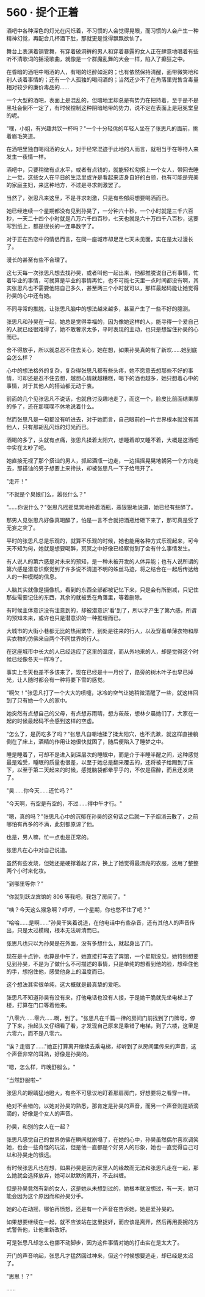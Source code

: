 <link rel="stylesheet" href="../styles/text.css" />
<h1>560 · 捉个正着</h1>

酒吧中各种深色的灯光在闪烁着，不习惯的人会觉得晃眼，而习惯的人会产生一种精神幻觉，再配合几杯酒下肚，那就更是觉得飘飘欲仙了。

舞台上表演着钢管舞，有穿着破洞裤的男人和穿着暴露的女人正在肆意地唱着有些听不清歌词的摇滚歌曲，就像是一个群魔乱舞的大会一样，陷入了癫狂之中。

在昏暗的酒吧中喝酒的人，有喝的烂醉如泥的；也有依然保持清醒，面带微笑地和别人谈着事情的；还有一个人孤独的喝闷酒的；当然还少不了在角落里兜售含毒量相对较少的廉价毒品的......

一个大型的酒吧，表面上是混乱的，但暗地里却总是有势力在把持着，至于是不是黑社会倒不一定了，有时候控制这种阴暗地带的势力，说不定在表面上是冠冕堂皇的呢。

"嘿，小姐，有兴趣共饮一杯吗？"一个十分轻佻的年轻人坐在了张思凡的面前，挑着眉毛笑道。

在酒吧里独自喝闷酒的女人，对于经常混迹于此地的人而言，就相当于在等待人来发生一夜情一样。

酒吧中，只要稍微有点水平，或者有点钱的，就能轻松勾搭上一个女人，带回去睡上一觉，这些女人在平日的生活里或许是看起来洁身自好的白领，也有可能是完美的家庭主妇，来这种地方，不过是寻求刺激罢了。

当然了，张思凡来这里，不是寻求刺激，只是有些郁闷想要喝酒而已。

她已经连续一个星期都没有见到孙昊了，一分钟六十秒，一个小时就是三千六百秒，一天二十四个小时就是八万六千四百秒，七天也就是六十万四千八百秒，这要写到纸上，都是很长的一连串数字了。

对于正在热恋中的情侣而言，在同一座城市却足足七天未见面，实在是太过漫长了。

漫长的甚至有些不合理了。

这七天每一次张思凡想去找孙昊，或者叫他一起出来，他都推脱说自己有事情，忙着毕业的事情，可就算是毕业的事情再忙，也不可能七天里一点时间都没有啊，其实张思凡也不需要他陪自己多久，甚至两三个小时就可以，那样最起码能让她觉得孙昊的心中还有她。

不同寻常的推脱，让张思凡脑中的想法越来越多，甚至产生了一些不好的臆测。

张思凡和孙昊在一起，她总是觉得幸福的，因为像她这样的人，能寻得一个爱自己的人就已经很难得了，她不敢奢求太多，平时表现的主动，也只是想留住孙昊的心而已。

舍不得放手，所以就总忍不住去关心，她在想，如果孙昊真的有了新欢......她到底会怎么样？

心中的想法格外的复杂，复杂得张思凡都有些头疼，她不愿意去想那些不好的事情，可却还是忍不住去想，越想心情就越糟糕，喝下的酒也越多，她只想着心中的事情，对于其他人的搭讪都无动于衷。

前面的几个见张思凡不说话，也就自讨没趣地走了，而这一个，脸皮比前面结果厚的多了，还在那喋喋不休地说着什么。

然而张思凡是一句都没有听进去，对于她而言，自己眼前的一片世界根本就没有其他人，只有那胡乱闪烁的灯光而已。

酒喝的多了，头就有点痛，张思凡揉着太阳穴，想睡着却又睡不着，大概是这酒吧中实在太吵了吧。

她直接无视了那个搭讪的男人，抓起酒瓶一边走，一边摇摇晃晃地朝另一个方向走去，那搭讪的男子想要上来搀扶，却被张思凡一下子给甩开了。

"走开！"

"不就是个臭娘们么，嚣张什么？"

"......你说什么？"张思凡摇摇晃晃地拎着酒瓶，恶狠狠地说道，她已经有些醉了。

那男人见张思凡好像真喝醉了，怕是一言不合就把酒瓶给砸下来了，那可真是受了无妄之灾了。

平时的张思凡总是乐观的，就算不乐观的时候，她也能用各种方式乐观起来，可今天不知为何，她就是想要喝醉，冥冥之中好像已经察觉到了会有什么事情发生。

有人说人的第六感是对未来的预知，是一种未被开发的人体异能；也有人说所谓的第六感是潜意识察觉到了许多说不清道不明的蛛丝马迹，将之结合在一起后传达给人的一种模糊的信息。

人脑其实就像是摄像机，看到的东西全部都被记忆下来，只是会有所删减，只记住那些需要记住的东西，其余的就被丢在角落里，等着删除。

有时候主体意识没有注意到的，却被潜意识'看'到了，所以才产生了第六感，所谓的预知未来，或许也只是潜意识的一种推理而已。

大城市的大街小巷都无比的热闹繁华，到处是往来的行人，以及穿着单薄衣物和厚实衣物的仿佛来自两个不同世界的行人。

在这座城市中长大的人已经适应了这里的温度，而从外地来的人，却是觉得这个时候已经像冬天一样冷了。

事实上冬天也差不多该来了，现在已经是十一月份了，路旁的树木叶子也早已掉光，让人随时都会有一种将要下雪的感觉。

"啊欠！"张思凡打了一个大大的喷嚏，冰冷的空气让她稍微清醒了一些，就这样回到了只有她一个人的家中。

她突然有点想自己的父母，有点想苏雨晴，想方莜莜，想林夕晨她们了，大家在一起的时候最起码不会感到这样的空虚。

"怎么了，是药吃多了吗？"张思凡自嘲地揉了揉太阳穴，也不洗漱，就这样直接躺倒在了床上，酒精的作用让她很快就困了，随后便陷入了睡梦之中。

睡是睡着了，可却不是进入到深层次的睡眠中，而是介于半睡半醒之间，这种感觉最是难受，睡眠的质量也很差，以至于她总是翻来覆去的，还将被子给踢到了床下，以至于第二天起来的时候，感觉脑袋都晕乎乎的，不仅是宿醉，而且还发烧了。

"昊......你今天......还忙吗？"

"今天啊，有空是有空的，不过......得中午才行。"

"嗯，真的吗？"张思凡心中的沉郁在孙昊的这句话之后就一下子烟消云散了，之前哪怕有再多的不满，此刻都原谅了他。

也是，男人嘛，忙一点也是正常的。

张思凡在心中对自己说道。

虽然有些发烧，但她还是硬撑着起了床，换上了她觉得最漂亮的衣服，还用了整整两个小时来化妆。

"到哪里等你？"

"你就到跃龙宾馆的 806 等我吧，我包了房间了。"

"咦？今天这么猴急啊？哼哼，一个星期，你也憋不住了吧？"

"哈哈......是啊......"孙昊干笑着说道，在他电话中有些杂音，还有其他人的声音传出，只是太过模糊，根本无法听清而已。

张思凡也只以为孙昊是在外面，没有多想什么，就起身出了门。

现在是十点钟，也算是中午了，她直接打车去了宾馆，一个星期没见，她特别想要见到孙昊，不是为了做什么不可描述的事情，只是单纯的想看到他的脸，想牵住他的手，想抱住他，感受他身上的温度而已。

这个想法其实很单纯，这大概就是最真挚的爱吧。

张思凡不知道孙昊有没有来，打他电话也没有人接，于是她干脆就先坐电梯上了楼，打算在门口等着他来。

"八零六......零六......啊，到了。"张思凡在千篇一律的房间门前找到了门牌号，停了下来，抬起头又仔细看了看，才发现自己原来是乘错了电梯，到了六楼，这里是六零六，而不是八零六。

"诶？走错了......"她正打算离开继续去乘电梯，却听到了从房间里传来的声音，这个声音非常的耳熟，好像是孙昊的。

"嗯，怎么样，昨晚舒服么。"

"当然舒服啦\~"

张思凡的眼睛猛地瞪大，有些不可思议地盯着那扇房门，好想要将之看穿一样。

绝对不会错的，以她对孙昊的熟悉，那肯定是孙昊的声音，而另一个声音则是娇滴滴的，好像是个女人的声音。

孙昊，和别的女人在一起？

张思凡感觉自己的世界仿佛在瞬间就崩塌了，在她的心中，孙昊虽然偶尔喜欢调笑她，也会一些奇怪的玩法，但是他一直都是个好男人的形象，她也一直觉得自己可以和孙昊走的很远。

有时候张思凡也在想，如果孙昊是因为家里人的缘故而无法和张思凡走在一起，那么她就会选择放弃，她可以默默的离开，不去纠缠。

但是孙昊竟然有新的女人，这是她从未想到过的，她根本就没想过，有一天，她可能会因为这个原因而和孙昊分手。

她的心在动摇，哪怕再愤怒，还是有一个声音在告诉她，她是爱孙昊的。

如果想要继续在一起，就不应该站在这里捉奸，而应该是离开，然后再用委婉的方式警告他，让他重新改好。

可是张思凡却怎么也挪不动脚步，因为这件事情对她的打击实在是太大了。

开门的声音响起，张思凡才猛然回过神来，但这个时候想要逃走，却已经是太迟了。

"思思！？"

......
